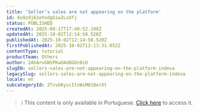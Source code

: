 ```yaml
---
title: 'Seller’s sales are not appearing on the platform'
id: 6u9zdj61eYodgGiw2LuXfj
status: PUBLISHED
createdAt: 2025-09-17T17:40:52.198Z
updatedAt: 2025-10-02T12:14:58.520Z
publishedAt: 2025-10-02T12:14:58.520Z
firstPublishedAt: 2025-10-02T12:13:31.052Z
contentType: tutorial
productTeam: Others
author: 2AhArvGNSPKwUAd8GOz0iU
slugEN: sellers-sales-are-not-appearing-on-the-platform-indeva
legacySlug: sellers-sales-are-not-appearing-on-the-platform-indeva
locale: en
subcategoryId: 2TvvbKyvcItxWiM018erXt
---
```


> ℹ️ This content is only available in Portuguese. [Click here](/en/tutorial/vendas-de-vendedor-nao-aparecem-na-plataforma-indeva--6u9zdj61eYodgGiw2LuXfj) to access it.
